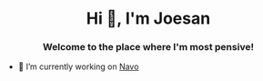 <h1 align="center">Hi 👋, I'm Joesan</h1>
<h3 align="center">Welcome to the place where I'm most pensive!</h3>

- 🔭 I’m currently working on [Navo](https://navo-org.github.io/navo-docs/)
